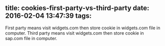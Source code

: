title: cookies-first-party-vs-third-party
date: 2016-02-04 13:47:39
tags:
---

First party means visit widgets.com then store cookie in widgets.com file in computer.
Third party means visit widgets.com then store cookie in sap.com file in computer. 




